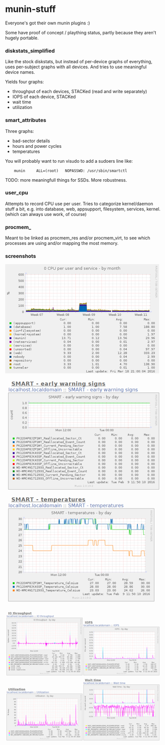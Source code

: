 # munin-stuff

Everyone's got their own munin plugins :)

Some have proof of concept / plaything status, partly because they aren't hugely portable.


### diskstats_simplified
Like the stock diskstats, but instead of per-device graphs of everything, uses per-subject graphs with all devices.
And tries to use meaningful device names.

Yields four graphs:
* throughput of each devices, STACKed (read and write separately)
* IOPS of each device, STACKed
* wait time 
* utilization



### smart_attributes

Three graphs:
- bad-sector details
- hours and power cycles
- temperatures

You will probably want to run visudo to add a sudoers line like:

        munin     ALL=(root)   NOPASSWD: /usr/sbin/smartctl

TODO: more meaningfull things for SSDs. More robustness.



### user_cpu

Attempts to record CPU use per user. 
Tries to categorize kernel/daemon stuff a bit, e.g. into database, web, appsupport, filesystem, services, kernel.
(which can always use work, of course)



### procmem_

Meant to be linked as procmem_res and/or procmem_virt, to see which processes are using and/or mapping the most memory.





### screenshots

![user_cpu screenshot](/screenshots/user_cpu.png?raw=true)

![smart screenshot](/screenshots/smart.png?raw=true)

![diskstats screenshot](/screenshots/diskstats.png?raw=true)





